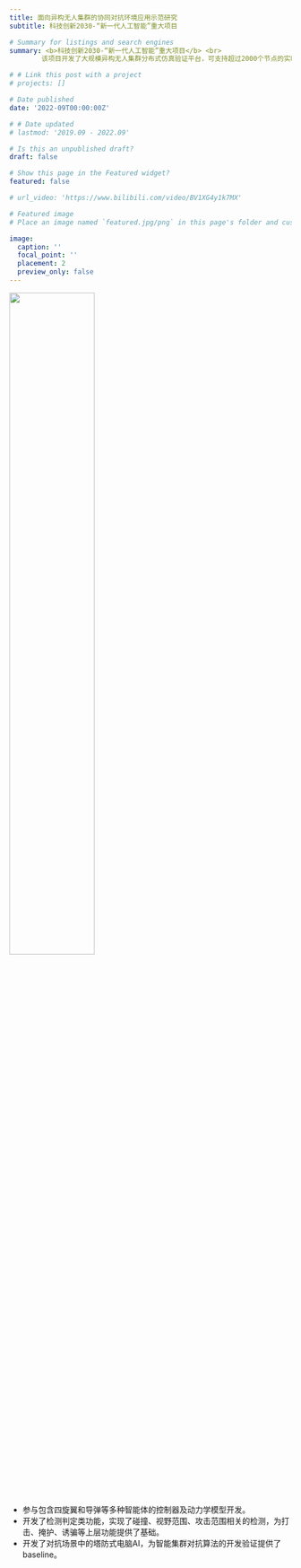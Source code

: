 ```yaml
---
title: 面向异构无人集群的协同对抗环境应用示范研究
subtitle: 科技创新2030-“新一代人工智能”重大项目

# Summary for listings and search engines
summary: <b>科技创新2030-“新一代人工智能”重大项目</b> <br> 
        该项目开发了大规模异构无人集群分布式仿真验证平台，可支持超过2000个节点的实时仿真

# # Link this post with a project
# projects: []

# Date published
date: '2022-09T00:00:00Z'

# # Date updated
# lastmod: '2019.09 - 2022.09'

# Is this an unpublished draft?
draft: false

# Show this page in the Featured widget?
featured: false

# url_video: 'https://www.bilibili.com/video/BV1XG4y1k7MX'

# Featured image
# Place an image named `featured.jpg/png` in this page's folder and customize its options here.

image:
  caption: ''
  focal_point: ''
  placement: 2
  preview_only: false
---
```


<img src="../post_image/大规模2.gif" width="55%" /> 

* 参与包含四旋翼和导弹等多种智能体的控制器及动力学模型开发。
* 开发了检测判定类功能，实现了碰撞、视野范围、攻击范围相关的检测，为打击、掩护、诱骗等上层功能提供了基础。
* 开发了对抗场景中的塔防式电脑AI，为智能集群对抗算法的开发验证提供了baseline。